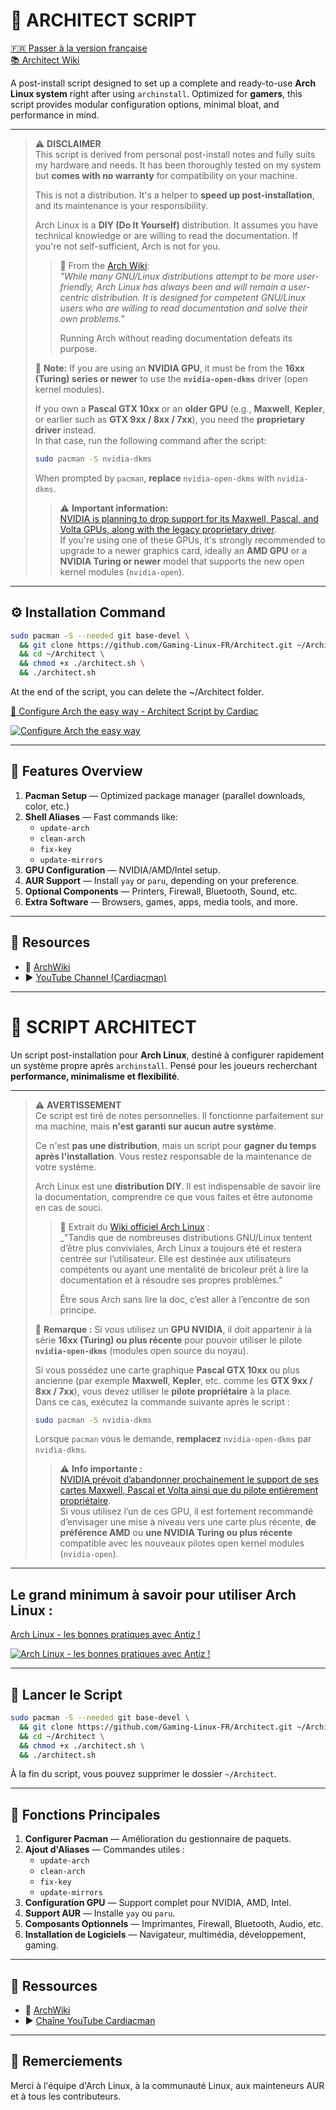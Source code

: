 # 🚀 ARCHITECT SCRIPT

[🇫🇷 Passer à la version française](#script-architect-fr)  
[📚 Architect Wiki](https://github.com/Gaming-Linux-FR/Architect/wiki)

A post-install script designed to set up a complete and ready-to-use **Arch Linux system** right after using `archinstall`. Optimized for **gamers**, this script provides modular configuration options, minimal bloat, and performance in mind.

---

> ⚠️ **DISCLAIMER**  
> This script is derived from personal post-install notes and fully suits my hardware and needs. It has been thoroughly tested on my system but **comes with no warranty** for compatibility on your machine.
>
> This is not a distribution. It's a helper to **speed up post-installation**, and its maintenance is your responsibility.
>
> Arch Linux is a **DIY (Do It Yourself)** distribution. It assumes you have technical knowledge or are willing to read the documentation. If you're not self-sufficient, Arch is not for you.
>
> > 📌 From the [Arch Wiki](https://wiki.archlinux.org/title/Arch_Linux):  
> > _"While many GNU/Linux distributions attempt to be more user-friendly, Arch Linux has always been and will remain a user-centric distribution. It is designed for competent GNU/Linux users who are willing to read documentation and solve their own problems."_  
> >
> > Running Arch without reading documentation defeats its purpose.
> > 
> 🧠 **Note:** If you are using an **NVIDIA GPU**, it must be from the **16xx (Turing) series or newer** to use the **`nvidia-open-dkms`** driver (open kernel modules).  
>  
> If you own a **Pascal GTX 10xx** or an **older GPU** (e.g., **Maxwell**, **Kepler**, or earlier such as **GTX 9xx / 8xx / 7xx**), you need the **proprietary driver** instead.  
> In that case, run the following command after the script:
> ```bash
> sudo pacman -S nvidia-dkms
> ```
> When prompted by `pacman`, **replace** `nvidia-open-dkms` with `nvidia-dkms`.
> > ⚠️ **Important information:**  
> [NVIDIA is planning to drop support for its Maxwell, Pascal, and Volta GPUs, along with the legacy proprietary driver](https://www.phoronix.com/news/Maxwell-Pascal-Volta-Legacy-Near).  
> If you're using one of these GPUs, it's strongly recommended to upgrade to a newer graphics card, ideally an **AMD GPU** or a **NVIDIA Turing or newer** model that supports the new open kernel modules (`nvidia-open`).

---

## ⚙️ Installation Command

```bash
sudo pacman -S --needed git base-devel \
  && git clone https://github.com/Gaming-Linux-FR/Architect.git ~/Architect \
  && cd ~/Architect \
  && chmod +x ./architect.sh \
  && ./architect.sh
```

At the end of the script, you can delete the ~/Architect folder.

[🧠 Configure Arch the easy way - Architect Script by Cardiac](https://youtu.be/0MV3MxmO7ns?si=eOMc-e4wdSwv1Fbb)

[![Configure Arch the easy way](https://img.youtube.com/vi/0MV3MxmO7ns/0.jpg)](https://youtu.be/0MV3MxmO7ns?si=eOMc-e4wdSwv1Fbb)

---

## 🧩 Features Overview

1. **Pacman Setup** — Optimized package manager (parallel downloads, color, etc.)
2. **Shell Aliases** — Fast commands like:
   - `update-arch`
   - `clean-arch`
   - `fix-key`
   - `update-mirrors`
3. **GPU Configuration** — NVIDIA/AMD/Intel setup.
4. **AUR Support** — Install `yay` or `paru`, depending on your preference.
5. **Optional Components** — Printers, Firewall, Bluetooth, Sound, etc.
6. **Extra Software** — Browsers, games, apps, media tools, and more.

---

## 🔗 Resources

- 📖 [ArchWiki](https://wiki.archlinux.org/)
- ▶️ [YouTube Channel (Cardiacman)](https://www.youtube.com/@Cardiacman)

---

<a name="script-architect-fr"></a>

# 🚀 SCRIPT ARCHITECT

Un script post-installation pour **Arch Linux**, destiné à configurer rapidement un système propre après `archinstall`. Pensé pour les joueurs recherchant **performance, minimalisme et flexibilité**.

---

> ⚠️ **AVERTISSEMENT**  
> Ce script est tiré de notes personnelles. Il fonctionne parfaitement sur ma machine, mais **n'est garanti sur aucun autre système**.
>
> Ce n'est **pas une distribution**, mais un script pour **gagner du temps après l'installation**. Vous restez responsable de la maintenance de votre système.
>
> Arch Linux est une **distribution DIY**. Il est indispensable de savoir lire la documentation, comprendre ce que vous faites et être autonome en cas de souci.
>
> > 📌 Extrait du [Wiki officiel Arch Linux](https://wiki.archlinux.org/title/Arch_Linux_(Fran%C3%A7ais)) :  
> > _"Tandis que de nombreuses distributions GNU/Linux tentent d’être plus conviviales, Arch Linux a toujours été et restera centrée sur l’utilisateur. Elle est destinée aux utilisateurs compétents ou ayant une mentalité de bricoleur prêt à lire la documentation et à résoudre ses propres problèmes."
> >
> > Être sous Arch sans lire la doc, c’est aller à l’encontre de son principe.
> > 
> 🧠 **Remarque :** Si vous utilisez un **GPU NVIDIA**, il doit appartenir à la série **16xx (Turing) ou plus récente** pour pouvoir utiliser le pilote **`nvidia-open-dkms`** (modules open source du noyau).  
>
> Si vous possédez une carte graphique **Pascal GTX 10xx** ou plus ancienne (par exemple **Maxwell**, **Kepler**, etc. comme les **GTX 9xx / 8xx / 7xx**), vous devez utiliser le **pilote propriétaire** à la place.  
> Dans ce cas, exécutez la commande suivante après le script :
> ```bash
> sudo pacman -S nvidia-dkms
> ```
> Lorsque `pacman` vous le demande, **remplacez** `nvidia-open-dkms` par `nvidia-dkms`.
> > ⚠️ **Info importante :**  
> [NVIDIA prévoit d’abandonner prochainement le support de ses cartes Maxwell, Pascal et Volta ainsi que du pilote entièrement propriétaire](https://www.phoronix.com/news/Maxwell-Pascal-Volta-Legacy-Near).  
> Si vous utilisez l’un de ces GPU, il est fortement recommandé d’envisager une mise à niveau vers une carte plus récente, **de préférence AMD** ou **une NVIDIA Turing ou plus récente** compatible avec les nouveaux pilotes open kernel modules (`nvidia-open`).

---

## Le grand minimum à savoir pour utiliser Arch Linux : 

[Arch Linux - les bonnes pratiques avec Antiz !](https://youtu.be/4CiGmS3UM3Y?si=FARbltfaw2oXVBpO)

[![Arch Linux - les bonnes pratiques avec Antiz !](https://img.youtube.com/vi/4CiGmS3UM3Y/0.jpg)](https://youtu.be/4CiGmS3UM3Y?si=FARbltfaw2oXVBpO)

---

## 🧠 Lancer le Script

```bash
sudo pacman -S --needed git base-devel \
  && git clone https://github.com/Gaming-Linux-FR/Architect.git ~/Architect \
  && cd ~/Architect \
  && chmod +x ./architect.sh \
  && ./architect.sh
```

À la fin du script, vous pouvez supprimer le dossier `~/Architect`.

---

## 🧩 Fonctions Principales

1. **Configurer Pacman** — Amélioration du gestionnaire de paquets.
2. **Ajout d'Aliases** — Commandes utiles :
   - `update-arch`
   - `clean-arch`
   - `fix-key`
   - `update-mirrors`
3. **Configuration GPU** — Support complet pour NVIDIA, AMD, Intel.
4. **Support AUR** — Installe `yay` ou `paru`.
5. **Composants Optionnels** — Imprimantes, Firewall, Bluetooth, Audio, etc.
6. **Installation de Logiciels** — Navigateur, multimédia, développement, gaming.

---

## 🔗 Ressources

- 📖 [ArchWiki](https://wiki.archlinux.org/)
- ▶️ [Chaîne YouTube Cardiacman](https://www.youtube.com/@Cardiacman)

---

## 🙏 Remerciements

Merci à l'équipe d'Arch Linux, à la communauté Linux, aux mainteneurs AUR et à tous les contributeurs.
